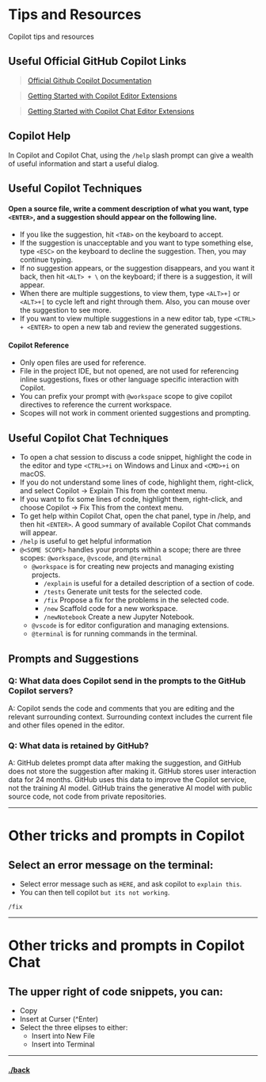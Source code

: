 # Tips and Resources
Copilot tips and resources


## Useful Official GitHub Copilot Links


> [Official Github Copilot Documentation](https://docs.github.com/en/copilot)

> [Getting Started with Copilot Editor Extensions](https://docs.github.com/en/copilot/using-github-copilot/getting-started-with-github-copilot)

> [Getting Started with Copilot Chat Editor Extensions](https://docs.github.com/en/copilot/github-copilot-chat/using-github-copilot-chat-in-your-ide)


## Copilot Help
In Copilot and Copilot Chat, using the `/help` slash prompt can give a wealth of useful information and start a useful dialog.

## Useful Copilot Techniques

#### Open a source file, write a comment description of what you want, type `<ENTER>`, and a suggestion should appear on the following line.
- If you like the suggestion, hit `<TAB>` on the keyboard to accept.
- If the suggestion is unacceptable and you want to type something else, type `<ESC>` on the keyboard to decline the suggestion. Then, you may continue typing.
- If no suggestion appears, or the suggestion disappears, and you want it back, then hit `<ALT> + \` on the keyboard; if there is a suggestion, it will appear.
- When there are multiple suggestions, to view them, type `<ALT>+]` or `<ALT>+[` to cycle left and right through them. Also, you can mouse over the suggestion to see more.
- If you want to view multiple suggestions in a new editor tab, type `<CTRL> + <ENTER>` to open a new tab and review the generated suggestions.

#### Copilot Reference
- Only open files are used for reference.
- File in the project IDE, but not opened, are not used for referencing inline suggestions, fixes or other language specific interaction with Copilot.
- You can prefix your prompt with `@workspace` scope to give copilot directives to reference the current workspace.
- Scopes will not work in comment oriented suggestions and prompting.

## Useful Copilot Chat Techniques
- To open a chat session to discuss a code snippet, highlight the code in the editor and type `<CTRL>+i` on Windows and Linux and `<CMD>+i` on macOS.
- If you do not understand some lines of code, highlight them, right-click, and select Copilot -> Explain This from the context menu.
- If you want to fix some lines of code, highlight them, right-click, and choose Copilot -> Fix This from the context menu.
- To get help within Copilot Chat, open the chat panel, type in /help, and then hit `<ENTER>`. A good summary of available Copilot Chat commands will appear.
- `/help` is useful to get helpful information
- `@<SOME SCOPE>` handles your prompts within a scope; there are three scopes: `@workspace`, `@vscode`, and `@terminal`
    - `@workspace` is for creating new projects and managing existing projects.
        - `/explain` is useful for a detailed description of a section of code.
        - `/tests` Generate unit tests for the selected code.
        - `/fix` Propose a fix for the problems in the selected code.
        - `/new` Scaffold code for a new workspace.
        - `/newNotebook` Create a new Jupyter Notebook.
    - `@vscode` is for editor configuration and managing extensions.
    - `@terminal` is for running commands in the terminal.



## Prompts and Suggestions
### Q: What data does Copilot send in the prompts to the GitHub Copilot servers?
A: Copilot sends the code and comments that you are editing and the relevant surrounding context. Surrounding context includes the current file and other files opened in the editor.

### Q: What data is retained by GitHub?
A: GitHub deletes prompt data after making the suggestion, and GitHub does not store the suggestion after making it. GitHub stores user interaction data for 24 months. GitHub uses this data to improve the Copilot service, not the training AI model. GitHub trains the generative AI model with public source code, not code from private repositories.

---

# Other tricks and prompts in Copilot

## Select an error message on the terminal:
- Select error message such as `HERE`, and ask copilot to `explain this`.
- You can then tell copilot `but its not working`.


```text
/fix
```


---

# Other tricks and prompts in Copilot Chat

## The upper right of code snippets, you can:
- Copy
- Insert at Curser (^Enter)
- Select the three elipses to either:
    - Insert into New File
    - Insert into Terminal




---

#### [./back](./README.md)
